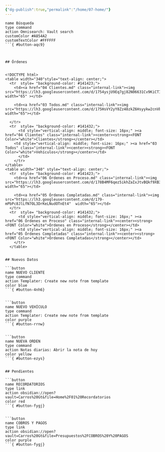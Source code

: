 ```yaml
---
{"dg-publish":true,"permalink":"/home/07-home/"}
---
```



```button
name Búsqueda
type command
action Omnisearch: Vault search
customColor #A854A2
customTextColor #FFFFFF
```{ #button-aqc9}



## Órdenes


<!DOCTYPE html>
<table width="340"style="text-align: center;">
  <tr  style= "background-color: #141423;">
    <td><a href="04 Clientes.md" class="internal-link"><img src="https://lh3.googleusercontent.com/d/1754ysjU9Eq7gj82N06631Cv9KiCTI6WZ" width="65" ></td>
    
    <td><a href="03 Todos.md" class="internal-link"><img src="https://lh3.googleusercontent.com/d/175HsVY2yY8Zz48zkZ6Hsyykw2cnVbptc" width="65"></td>
    
  </tr>
  <tr  style= "background-color: #141432;">
      <td style="vertical-align: middle; font-size: 16px;" ><a href="04 Clientes" class="internal-link"><center><strong><FONT Color="white">Clientes</strong></center></td>
    <td style="vertical-align: middle; font-size: 16px;" ><a href="03 Todos" class="internal-link"><center><strong><FONT Color="white">Vehículos</strong></center></td>
      </td>
    </tr>
</table>
<table width="340" style="text-align: center;">
  <tr  style= "background-color: #141423;">
    <td><a href="06 Órdenes en Proceso.md" class="internal-link"><img src="https://lh3.googleusercontent.com/d/178B4MF6qez5ikhZaIxJtvBQkf9XB3pDH" width="65"></td>
    
	<td><a href="05 Órdenes Completadas.md" class="internal-link"><img src="https://lh3.googleusercontent.com/d/179-mPbPc8JlLfN7OL3DrKeLNudOTnEt4"  width="65"></td>
  </tr>
  <tr  style= "background-color: #141432;">
      <td style="vertical-align: middle; font-size: 16px;" ><a href="06 Órdenes en Proceso" class="internal-link"><center><strong><FONT Color="white">Órdenes en Proceso</strong></center></td>
      <td style="vertical-align: middle; font-size: 16px;" ><a href="05 Órdenes Completadas" class="internal-link"><center><strong><FONT Color="white">Órdenes Completadas</strong></center></td>
    </tr>
  </table>


## Nuevos Datos

```button
name NUEVO CLIENTE
type command
action Templater: Create new note from template
color blue
```{ #button-4nh6}


```button
name NUEVO VEHÍCULO
type command
action Templater: Create new note from template
color purple
```{ #button-rrnw}


```button
name NUEVA ORDEN
type command
action Notas diarias: Abrir la nota de hoy
color yellow
```{ #button-ezys}


## Pendientes

```button
name RECORDATORIOS
type link
action obsidian://open?vault=Carros%20Gt&file=Home%2F01%20Recordatorios
color red
```{ #button-fygj}


```button
name COBROS Y PAGOS
type link
action obsidian://open?vault=Carros%20Gt&file=Presupuestos%2FCOBROS%20Y%20PAGOS
color purple
```{ #button-fygj}


